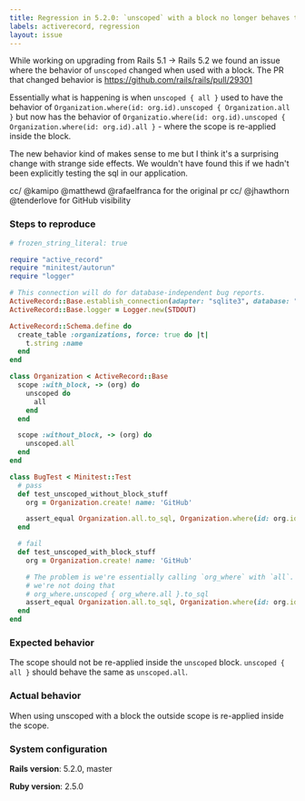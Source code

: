 ```yaml
---
title: Regression in 5.2.0: `unscoped` with a block no longer behaves the same as `unscoped`
labels: activerecord, regression
layout: issue
---
```


While working on upgrading from Rails 5.1 -> Rails 5.2 we found an issue where the behavior of `unscoped` changed when used with a block. The PR that changed behavior is https://github.com/rails/rails/pull/29301

Essentially what is happening is when `unscoped { all }` used to have the behavior of `Organization.where(id: org.id).unscoped { Organization.all }` but now has the behavior of `Organizatio.where(id: org.id).unscoped { Organization.where(id: org.id).all }` - where the scope is re-applied inside the block. 

The new behavior kind of makes sense to me but I think it's a surprising change with strange side effects. We wouldn't have found this if we hadn't been explicitly testing the sql in our application.

cc/ @kamipo @matthewd @rafaelfranca for the original pr 
cc/ @jhawthorn @tenderlove for GitHub visibility

### Steps to reproduce

```ruby
# frozen_string_literal: true

require "active_record"
require "minitest/autorun"
require "logger"

# This connection will do for database-independent bug reports.
ActiveRecord::Base.establish_connection(adapter: "sqlite3", database: ":memory:")
ActiveRecord::Base.logger = Logger.new(STDOUT)

ActiveRecord::Schema.define do
  create_table :organizations, force: true do |t|
    t.string :name
  end
end

class Organization < ActiveRecord::Base
  scope :with_block, -> (org) do
    unscoped do
      all
    end
  end

  scope :without_block, -> (org) do
    unscoped.all
  end
end

class BugTest < Minitest::Test
  # pass
  def test_unscoped_without_block_stuff
    org = Organization.create! name: 'GitHub'

    assert_equal Organization.all.to_sql, Organization.where(id: org.id).without_block(org).to_sql
  end

  # fail
  def test_unscoped_with_block_stuff
    org = Organization.create! name: 'GitHub'

    # The problem is we're essentially calling `org_where` with `all`. In the non-block version
    # we're not doing that
    # org_where.unscoped { org_where.all }.to_sql
    assert_equal Organization.all.to_sql, Organization.where(id: org.id).with_block(org).to_sql
  end
end
```


### Expected behavior

The scope should not be re-applied inside the `unscoped` block. `unscoped { all }` should behave the same as `unscoped.all`.

### Actual behavior

When using unscoped with a block the outside scope is re-applied inside the scope.

### System configuration
**Rails version**: 5.2.0, master

**Ruby version**: 2.5.0

